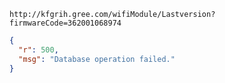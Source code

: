 `http://kfgrih.gree.com/wifiModule/Lastversion?firmwareCode=362001068974`

```json
{
  "r": 500,
  "msg": "Database operation failed."
}
```